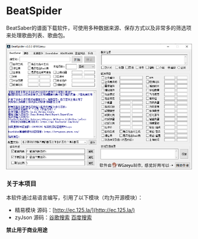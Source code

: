 # BeatSpider
BeatSaber的谱面下载软件，可使用多种数据来源、保存方式以及非常多的筛选项来处理歌曲列表、歌曲包。

![](BeatSpider.png)

### 关于本项目
本软件通过易语言编写，引用了以下模块（均为开源模块）：  
* 精易模块 源码：[http://ec.125.la/](http://ec.125.la/)
* zyJson 源码：[谷歌搜索](https://www.google.com/search?q=%E6%98%93%E8%AF%AD%E8%A8%80+zyjson&nfpr=1) [百度搜索](https://www.baidu.com/s?wd=%E6%98%93%E8%AF%AD%E8%A8%80%20zyjson)

**禁止用于商业用途**
